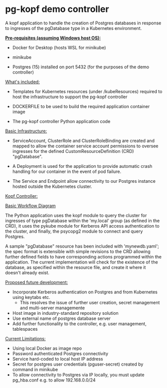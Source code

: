 # pg-kopf demo controller
A kopf application to handle the creation of Postgres databases in response to ingresses of the pgDatabase type in a Kubernetes environment.

<ins>__Pre-requisites (assuming Windows host OS):__</ins>
- Docker for Desktop (hosts WSL for minikube)


- minikube


- Postgres (15) installed on port 5432 (for the purposes of the demo controller)

<ins>What's included:</ins>

- Templates for Kubernetes resources (under /kubeResources) required to host the infrastructure to support the pg-kopf controller


- DOCKERFILE to be used to build the required application container image


- The pg-kopf controller Python application code

<ins>Basic Infrastructure:</ins>

- ServiceAccount, ClusterRole and ClusterRoleBinding are created and mapped to allow the container service account permissions to oversee ingresses for the defined CustomResourceDefinition (CRD) "pgDatabase". 


- A Deployment is used for the application to provide automatic crash handling for our container in the event of pod failure.


- The Service and Endpoint allow connectivity to our Postgres instance hosted outside the Kubernetes cluster.

<ins>Kopf Controller:</ins>

[Basic Workflow Diagram](docs/Diagram.png)

The Python application uses the kopf module to query the cluster for ingresses of type pgDatabase within the 'my.local' group (as defined in the CRD), it uses the pykube module for Kerberos API access authentication to the cluster, and finally, the psycopg2 module to connect and query Postgres.

A sample "pgDatabase" resource has been included with 'mynewdb.yaml'; the spec format is extensible with simple revisions to the CRD allowing further defined fields to have corresponding actions programmed within the application. The current implementation will check for the existence of the database, as specified within the resource file, and create it where it doesn't already exist.

<ins>Proposed future development:</ins>
- Incorporate Kerberos authentication on Postgres and from Kubernetes using keytabs etc.
  - This resolves the issue of further user creation, secret management and multi-server managemente 
- Host image in industry-standard repository solution
- Use external name of postgres database server
- Add further functionality to the controller, e.g. user management, tablespaces

<ins>Current Limitations:</ins>
- Using local Docker as image repo
- Password authenticated Postgres connectivity
- Service hard-coded to local host IP address
- Secret for postgres user credentials (pguser-secret) created by command in minikube
- To allow connectivity to Postgres via IP locally, you must update pg_hba.conf e.g. to allow 192.168.0.0/24 